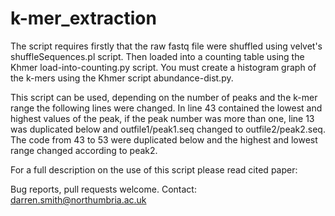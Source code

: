 # k-mer_extraction



The script requires firstly that the raw fastq file were shuffled using velvet's shuffleSequences.pl script.
Then loaded into a counting table using the Khmer load-into-counting.py script. 
You must create a histogram graph of the k-mers using the Khmer script abundance-dist.py.

This script can be used, depending on the number of peaks and the k-mer range the following lines were changed. In line 43 contained the lowest and highest values of the peak, if the peak number was more than one, line 13 was duplicated below and outfile1/peak1.seq changed to outfile2/peak2.seq. The code from 43 to 53 were duplicated below and the highest and lowest range changed according to peak2. 

For a full description on the use of this script please read cited paper: 


Bug reports, pull requests welcome. Contact: darren.smith@northumbria.ac.uk
